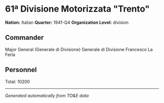 # 61ª Divisione Motorizzata "Trento"

**Nation:** Italian
**Quarter:** 1941-Q4
**Organization Level:** division

## Commander

Major General (Generale di Divisione) Generale di Divisione Francesco La Ferla

## Personnel

Total: 10200

---
*Generated automatically from TO&E data*
